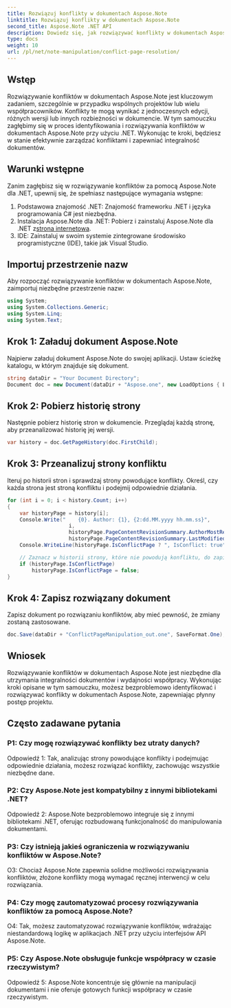 ```yaml
---
title: Rozwiązuj konflikty w dokumentach Aspose.Note
linktitle: Rozwiązuj konflikty w dokumentach Aspose.Note
second_title: Aspose.Note .NET API
description: Dowiedz się, jak rozwiązywać konflikty w dokumentach Aspose.Note przy użyciu platformy .NET. Przewodnik krok po kroku dotyczący skutecznego rozwiązywania konfliktów.
type: docs
weight: 10
url: /pl/net/note-manipulation/conflict-page-resolution/
---
```

## Wstęp

Rozwiązywanie konfliktów w dokumentach Aspose.Note jest kluczowym zadaniem, szczególnie w przypadku wspólnych projektów lub wielu współpracowników. Konflikty te mogą wynikać z jednoczesnych edycji, różnych wersji lub innych rozbieżności w dokumencie. W tym samouczku zagłębimy się w proces identyfikowania i rozwiązywania konfliktów w dokumentach Aspose.Note przy użyciu .NET. Wykonując te kroki, będziesz w stanie efektywnie zarządzać konfliktami i zapewniać integralność dokumentów.

## Warunki wstępne

Zanim zagłębisz się w rozwiązywanie konfliktów za pomocą Aspose.Note dla .NET, upewnij się, że spełniasz następujące wymagania wstępne:

1. Podstawowa znajomość .NET: Znajomość frameworku .NET i języka programowania C# jest niezbędna.
2.  Instalacja Aspose.Note dla .NET: Pobierz i zainstaluj Aspose.Note dla .NET z[strona internetowa](https://releases.aspose.com/note/net/).
3. IDE: Zainstaluj w swoim systemie zintegrowane środowisko programistyczne (IDE), takie jak Visual Studio.

## Importuj przestrzenie nazw

Aby rozpocząć rozwiązywanie konfliktów w dokumentach Aspose.Note, zaimportuj niezbędne przestrzenie nazw:

```csharp
using System;
using System.Collections.Generic;
using System.Linq;
using System.Text;
```

## Krok 1: Załaduj dokument Aspose.Note

Najpierw załaduj dokument Aspose.Note do swojej aplikacji. Ustaw ścieżkę katalogu, w którym znajduje się dokument.

```csharp
string dataDir = "Your Document Directory";
Document doc = new Document(dataDir + "Aspose.one", new LoadOptions { LoadHistory = true });
```

## Krok 2: Pobierz historię strony

Następnie pobierz historię stron w dokumencie. Przeglądaj każdą stronę, aby przeanalizować historię jej wersji.

```csharp
var history = doc.GetPageHistory(doc.FirstChild);
```

## Krok 3: Przeanalizuj strony konfliktu

Iteruj po historii stron i sprawdzaj strony powodujące konflikty. Określ, czy każda strona jest stroną konfliktu i podejmij odpowiednie działania.

```csharp
for (int i = 0; i < history.Count; i++)
{
    var historyPage = history[i];
    Console.Write("    {0}. Author: {1}, {2:dd.MM.yyyy hh.mm.ss}",
                    i,
                    historyPage.PageContentRevisionSummary.AuthorMostRecent,
                    historyPage.PageContentRevisionSummary.LastModifiedTime);
    Console.WriteLine(historyPage.IsConflictPage ? ", IsConflict: true" : string.Empty);

    // Zaznacz w historii strony, które nie powodują konfliktu, do zapisania w zwykły sposób
    if (historyPage.IsConflictPage)
        historyPage.IsConflictPage = false;
}
```

## Krok 4: Zapisz rozwiązany dokument

Zapisz dokument po rozwiązaniu konfliktów, aby mieć pewność, że zmiany zostaną zastosowane.

```csharp
doc.Save(dataDir + "ConflictPageManipulation_out.one", SaveFormat.One);
```

## Wniosek

Rozwiązywanie konfliktów w dokumentach Aspose.Note jest niezbędne dla utrzymania integralności dokumentów i wydajności współpracy. Wykonując kroki opisane w tym samouczku, możesz bezproblemowo identyfikować i rozwiązywać konflikty w dokumentach Aspose.Note, zapewniając płynny postęp projektu.

## Często zadawane pytania

### P1: Czy mogę rozwiązywać konflikty bez utraty danych?

Odpowiedź 1: Tak, analizując strony powodujące konflikty i podejmując odpowiednie działania, możesz rozwiązać konflikty, zachowując wszystkie niezbędne dane.

### P2: Czy Aspose.Note jest kompatybilny z innymi bibliotekami .NET?

Odpowiedź 2: Aspose.Note bezproblemowo integruje się z innymi bibliotekami .NET, oferując rozbudowaną funkcjonalność do manipulowania dokumentami.

### P3: Czy istnieją jakieś ograniczenia w rozwiązywaniu konfliktów w Aspose.Note?

O3: Chociaż Aspose.Note zapewnia solidne możliwości rozwiązywania konfliktów, złożone konflikty mogą wymagać ręcznej interwencji w celu rozwiązania.

### P4: Czy mogę zautomatyzować procesy rozwiązywania konfliktów za pomocą Aspose.Note?

O4: Tak, możesz zautomatyzować rozwiązywanie konfliktów, wdrażając niestandardową logikę w aplikacjach .NET przy użyciu interfejsów API Aspose.Note.

### P5: Czy Aspose.Note obsługuje funkcje współpracy w czasie rzeczywistym?

Odpowiedź 5: Aspose.Note koncentruje się głównie na manipulacji dokumentami i nie oferuje gotowych funkcji współpracy w czasie rzeczywistym.